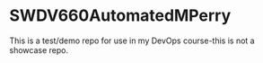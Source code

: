 # SWDV660AutomatedMPerry
This is a test/demo repo for use in my DevOps course-this is not a showcase repo.
